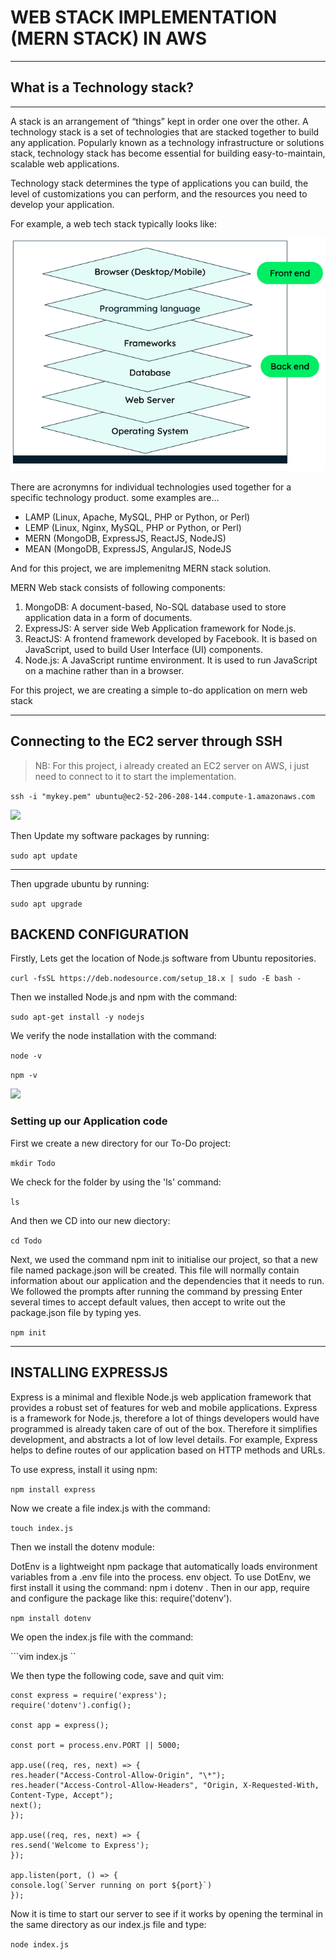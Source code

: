# WEB STACK IMPLEMENTATION (MERN STACK) IN AWS
---

## What is a Technology stack?
---
A stack is an arrangement of “things” kept in order one over the other. A technology stack is a set of technologies that are stacked together to build any application. Popularly known as a technology infrastructure or solutions stack, technology stack has become essential for building easy-to-maintain, scalable web applications.

Technology stack determines the type of applications you can build, the level of customizations you can perform, and the resources you need to develop your application.

For example, a web tech stack typically looks like:

![web stack](https://github.com/Tolu4realluv/dareyio-pbl/blob/main/Project-1/web%20stack.png)

There are acronymns for individual technologies used together for a specific technology product. some examples are…
* LAMP (Linux, Apache, MySQL, PHP or Python, or Perl)
* LEMP (Linux, Nginx, MySQL, PHP or Python, or Perl)
* MERN (MongoDB, ExpressJS, ReactJS, NodeJS)
* MEAN (MongoDB, ExpressJS, AngularJS, NodeJS

And for this project, we are implemenitng MERN stack solution.

MERN Web stack consists of following components:

1. MongoDB: A document-based, No-SQL database used to store application data in a form of documents.
2. ExpressJS: A server side Web Application framework for Node.js.
3. ReactJS: A frontend framework developed by Facebook. It is based on JavaScript, used to build User Interface (UI) components.
4. Node.js: A JavaScript runtime environment. It is used to run JavaScript on a machine rather than in a browser.

For this project, we are creating a simple to-do application on mern web stack

---
## Connecting to the EC2 server through SSH
> NB: For this project, i already created an EC2 server on AWS, i just need to connect to it to start the implementation.


```ssh -i "mykey.pem" ubuntu@ec2-52-206-208-144.compute-1.amazonaws.com ```

![](https://github.com/Tolu4realluv/dareyio-pbl/blob/main/Project%203/ubuntu.JPG)

Then Update my software packages by running:

```sudo apt update ```

---

Then upgrade ubuntu by running:

```sudo apt upgrade ```

## BACKEND CONFIGURATION

Firstly, Lets get the location of Node.js software from Ubuntu repositories.

```curl -fsSL https://deb.nodesource.com/setup_18.x | sudo -E bash - ```

Then we installed Node.js and npm with the command:

``` sudo apt-get install -y nodejs ```

We verify the node installation with the command:

```node -v ```

``` npm -v ``` 

![](https://github.com/Tolu4realluv/dareyio-pbl/blob/main/Project%203/Node.JPG)

### Setting up our Application code

First we create a new directory for our To-Do project:

```mkdir Todo ```

We check for the folder by using the 'ls' command:

```ls ```

And then we CD into our new diectory:

```cd Todo ```

Next, we used the command npm init to initialise our project, so that a new file named package.json will be created. This file will normally contain information about our application and the dependencies that it needs to run. We followed the prompts after running the command by pressing Enter several times to accept default values, then accept to write out the package.json file by typing yes.

```npm init ```

---

## INSTALLING EXPRESSJS

Express is a minimal and flexible Node.js web application framework that provides a robust set of features for web and mobile applications. Express is a framework for Node.js, therefore a lot of things developers would have programmed is already taken care of out of the box. Therefore it simplifies development, and abstracts a lot of low level details. For example, Express helps to define routes of our application based on HTTP methods and URLs.

To use express, install it using npm:

```npm install express ```

Now we create a file index.js with the command:

```touch index.js ```

Then we install the dotenv module:

DotEnv is a lightweight npm package that automatically loads environment variables from a .env file into the process. env object. To use DotEnv, we first install it using the command: npm i dotenv . Then in our app, require and configure the package like this: require('dotenv').

```npm install dotenv ``` 

We open the index.js file with the command:

```vim index.js ``

We then type the following code, save and quit vim:

```
const express = require('express');
require('dotenv').config();

const app = express();

const port = process.env.PORT || 5000;

app.use((req, res, next) => {
res.header("Access-Control-Allow-Origin", "\*");
res.header("Access-Control-Allow-Headers", "Origin, X-Requested-With, Content-Type, Accept");
next();
});

app.use((req, res, next) => {
res.send('Welcome to Express');
});

app.listen(port, () => {
console.log(`Server running on port ${port}`)
}); 

```

Now it is time to start our server to see if it works by opening the terminal in the same directory as our index.js file and type:

```node index.js ```



